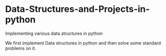 # Data-Structures-and-Projects-in-python
Implementing various data structures in python

We first implement Data structures in python and then solve some standard problems on it.
